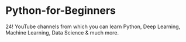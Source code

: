 # Python-for-Beginners
24! YouTube channels from which you can learn Python, Deep Learning, Machine Learning, Data Science &amp; much more.
